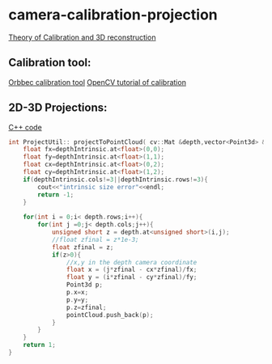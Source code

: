 # camera-calibration-projection

[Theory of Calibration and 3D reconstruction](https://docs.opencv.org/2.4/modules/calib3d/doc/camera_calibration_and_3d_reconstruction.html?highlight=solvepnp)

## Calibration tool:
[Orbbec calibration tool](https://3dclub.orbbec3d.com/t/universal-download-thread-for-astra-series-cameras/622)
[OpenCV tutorial of calibration](https://opencv-python-tutroals.readthedocs.io/en/latest/py_tutorials/py_calib3d/py_calibration/py_calibration.html)

## 2D-3D Projections:
[C++ code](https://github.com/JasonChu1313/KinectUtil/blob/master/ProjectUtil.cpp)
```C
int ProjectUtil:: projectToPointCloud( cv::Mat &depth,vector<Point3d> &pointCloud){
    float fx=depthIntrinsic.at<float>(0,0);
    float fy=depthIntrinsic.at<float>(1,1);
    float cx=depthIntrinsic.at<float>(0,2);
    float cy=depthIntrinsic.at<float>(1,2);
    if(depthIntrinsic.cols!=3||depthIntrinsic.rows!=3){
        cout<<"intrinsic size error"<<endl;
        return -1;
    }
   
    for(int i = 0;i< depth.rows;i++){
        for(int j =0;j< depth.cols;j++){
            unsigned short z = depth.at<unsigned short>(i,j);
            //float zfinal = z*1e-3;
            float zfinal = z;
            if(z>0){
                //x,y in the depth camera coordinate
                float x = (j*zfinal - cx*zfinal)/fx;
                float y = (i*zfinal - cy*zfinal)/fy;
                Point3d p;
                p.x=x;
                p.y=y;
                p.z=zfinal;
                pointCloud.push_back(p);
            }
        }
    }
    return 1;
}
```
